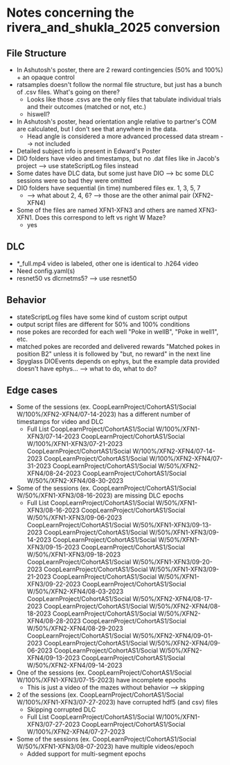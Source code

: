 # Notes concerning the rivera_and_shukla_2025 conversion

## File Structure
- In Ashutosh's poster, there are 2 reward contingencies (50% and 100%) + an opaque control
- ratsamples doesn't follow the normal file structure, but just has a bunch of .csv files. What's going on there?
    - Looks like those .csvs are the only files that tabulate individual trials and their outcomes (matched or not, etc.)
    - hiswell?
- In Ashutosh's poster, head orientation angle relative to partner's COM are calculated, but I don't see that anywhere in the data.
    - Head angle is considered a more advanced processed data stream --> not included
- Detailed subject info is present in Edward's Poster
- DIO folders have video and timestamps, but no .dat files like in Jacob's project --> use stateScriptLog files instead
- Some dates have DLC data, but some just have DIO --> bc some DLC sessions were so bad they were omitted
- DIO folders have sequential (in time) numbered files ex. 1, 3, 5, 7
    - --> what about 2, 4, 6? --> those are the other animal pair (XFN2-XFN4)
- Some of the files are named XFN1-XFN3 and others are named XFN3-XFN1. Does this correspond to left vs right W Maze?
    - yes

## DLC
- *_full.mp4 video is labeled, other one is identical to .h264 video
- Need config.yaml(s)
- resnet50 vs dlcrnetms5? --> use resnet50

## Behavior

- stateScriptLog files have some kind of custom script output
- output script files are different for 50% and 100% conditions
- nose pokes are recorded for each well "Poke in wellB", "Poke in well1", etc.
- matched pokes are recorded and delivered rewards "Matched pokes in position B2" unless it is followed by "but, no reward" in the next line
- Spyglass DIOEvents depends on ephys, but the example data provided doesn't have ephys... --> what to do, what to do?

## Edge cases
- Some of the sessions (ex. CoopLearnProject/CohortAS1/Social W/100%/XFN2-XFN4/07-14-2023) has a different number of timestamps for video and DLC
    - Full List
        CoopLearnProject/CohortAS1/Social W/100%/XFN1-XFN3/07-14-2023
        CoopLearnProject/CohortAS1/Social W/100%/XFN1-XFN3/07-21-2023
        CoopLearnProject/CohortAS1/Social W/100%/XFN2-XFN4/07-14-2023
        CoopLearnProject/CohortAS1/Social W/100%/XFN2-XFN4/07-31-2023
        CoopLearnProject/CohortAS1/Social W/50%/XFN2-XFN4/08-24-2023
        CoopLearnProject/CohortAS1/Social W/50%/XFN2-XFN4/08-30-2023
- Some of the sessions (ex. CoopLearnProject/CohortAS1/Social W/50%/XFN1-XFN3/08-16-2023) are missing DLC epochs
    - Full List
        CoopLearnProject/CohortAS1/Social W/50%/XFN1-XFN3/08-16-2023
        CoopLearnProject/CohortAS1/Social W/50%/XFN1-XFN3/09-06-2023
        CoopLearnProject/CohortAS1/Social W/50%/XFN1-XFN3/09-13-2023
        CoopLearnProject/CohortAS1/Social W/50%/XFN1-XFN3/09-14-2023
        CoopLearnProject/CohortAS1/Social W/50%/XFN1-XFN3/09-15-2023
        CoopLearnProject/CohortAS1/Social W/50%/XFN1-XFN3/09-18-2023
        CoopLearnProject/CohortAS1/Social W/50%/XFN1-XFN3/09-20-2023
        CoopLearnProject/CohortAS1/Social W/50%/XFN1-XFN3/09-21-2023
        CoopLearnProject/CohortAS1/Social W/50%/XFN1-XFN3/09-22-2023
        CoopLearnProject/CohortAS1/Social W/50%/XFN2-XFN4/08-03-2023
        CoopLearnProject/CohortAS1/Social W/50%/XFN2-XFN4/08-17-2023
        CoopLearnProject/CohortAS1/Social W/50%/XFN2-XFN4/08-18-2023
        CoopLearnProject/CohortAS1/Social W/50%/XFN2-XFN4/08-28-2023
        CoopLearnProject/CohortAS1/Social W/50%/XFN2-XFN4/08-29-2023
        CoopLearnProject/CohortAS1/Social W/50%/XFN2-XFN4/09-01-2023
        CoopLearnProject/CohortAS1/Social W/50%/XFN2-XFN4/09-06-2023
        CoopLearnProject/CohortAS1/Social W/50%/XFN2-XFN4/09-13-2023
        CoopLearnProject/CohortAS1/Social W/50%/XFN2-XFN4/09-14-2023
- One of the sessions (ex. CoopLearnProject/CohortAS1/Social W/100%/XFN1-XFN3/07-15-2023) have incomplete epochs
    - This is just a video of the mazes without behavior --> skipping
- 2 of the sessions (ex. CoopLearnProject/CohortAS1/Social W/100%/XFN1-XFN3/07-27-2023) have corrupted hdf5 (and csv) files
    - Skipping corrupted DLC
    - Full List
        CoopLearnProject/CohortAS1/Social W/100%/XFN1-XFN3/07-27-2023
        CoopLearnProject/CohortAS1/Social W/100%/XFN2-XFN4/07-27-2023
- Some of the sessions (ex. CoopLearnProject/CohortAS1/Social W/50%/XFN1-XFN3/08-07-2023) have multiple videos/epoch
    - Added support for multi-segment epochs
